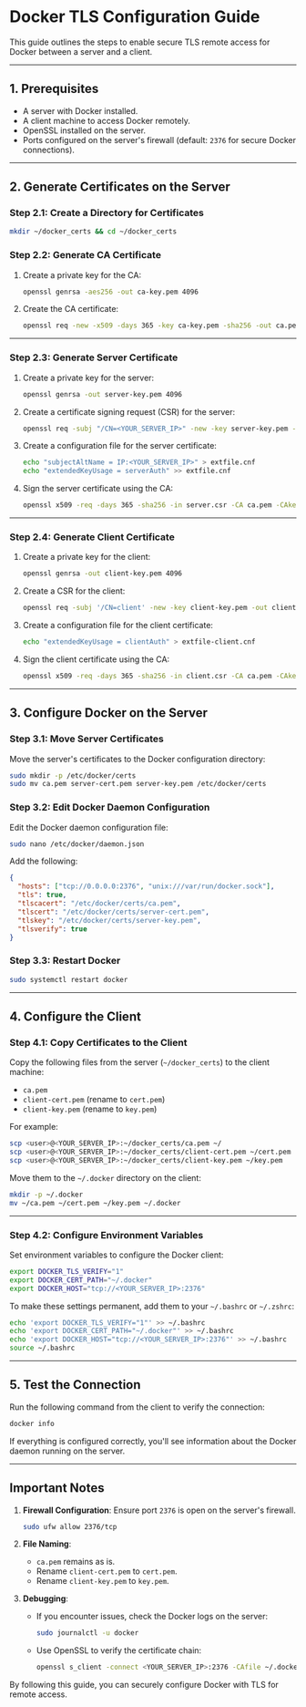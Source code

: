 
# Docker TLS Configuration Guide

This guide outlines the steps to enable secure TLS remote access for Docker between a server and a client.

---

## **1. Prerequisites**
- A server with Docker installed.
- A client machine to access Docker remotely.
- OpenSSL installed on the server.
- Ports configured on the server's firewall (default: `2376` for secure Docker connections).

---

## **2. Generate Certificates on the Server**

### **Step 2.1: Create a Directory for Certificates**
```bash
mkdir ~/docker_certs && cd ~/docker_certs
```

### **Step 2.2: Generate CA Certificate**
1. Create a private key for the CA:
   ```bash
   openssl genrsa -aes256 -out ca-key.pem 4096
   ```

2. Create the CA certificate:
   ```bash
   openssl req -new -x509 -days 365 -key ca-key.pem -sha256 -out ca.pem
   ```

---

### **Step 2.3: Generate Server Certificate**
1. Create a private key for the server:
   ```bash
   openssl genrsa -out server-key.pem 4096
   ```

2. Create a certificate signing request (CSR) for the server:
   ```bash
   openssl req -subj "/CN=<YOUR_SERVER_IP>" -new -key server-key.pem -out server.csr
   ```

3. Create a configuration file for the server certificate:
   ```bash
   echo "subjectAltName = IP:<YOUR_SERVER_IP>" > extfile.cnf
   echo "extendedKeyUsage = serverAuth" >> extfile.cnf
   ```

4. Sign the server certificate using the CA:
   ```bash
   openssl x509 -req -days 365 -sha256 -in server.csr -CA ca.pem -CAkey ca-key.pem -CAcreateserial -out server-cert.pem -extfile extfile.cnf
   ```

---

### **Step 2.4: Generate Client Certificate**
1. Create a private key for the client:
   ```bash
   openssl genrsa -out client-key.pem 4096
   ```

2. Create a CSR for the client:
   ```bash
   openssl req -subj '/CN=client' -new -key client-key.pem -out client.csr
   ```

3. Create a configuration file for the client certificate:
   ```bash
   echo "extendedKeyUsage = clientAuth" > extfile-client.cnf
   ```

4. Sign the client certificate using the CA:
   ```bash
   openssl x509 -req -days 365 -sha256 -in client.csr -CA ca.pem -CAkey ca-key.pem -CAcreateserial -out client-cert.pem -extfile extfile-client.cnf
   ```

---

## **3. Configure Docker on the Server**

### **Step 3.1: Move Server Certificates**
Move the server's certificates to the Docker configuration directory:
```bash
sudo mkdir -p /etc/docker/certs
sudo mv ca.pem server-cert.pem server-key.pem /etc/docker/certs
```

### **Step 3.2: Edit Docker Daemon Configuration**
Edit the Docker daemon configuration file:
```bash
sudo nano /etc/docker/daemon.json
```

Add the following:
```json
{
  "hosts": ["tcp://0.0.0.0:2376", "unix:///var/run/docker.sock"],
  "tls": true,
  "tlscacert": "/etc/docker/certs/ca.pem",
  "tlscert": "/etc/docker/certs/server-cert.pem",
  "tlskey": "/etc/docker/certs/server-key.pem",
  "tlsverify": true
}
```

### **Step 3.3: Restart Docker**
```bash
sudo systemctl restart docker
```

---

## **4. Configure the Client**

### **Step 4.1: Copy Certificates to the Client**
Copy the following files from the server (`~/docker_certs`) to the client machine:
- `ca.pem`
- `client-cert.pem` (rename to `cert.pem`)
- `client-key.pem` (rename to `key.pem`)

For example:
```bash
scp <user>@<YOUR_SERVER_IP>:~/docker_certs/ca.pem ~/
scp <user>@<YOUR_SERVER_IP>:~/docker_certs/client-cert.pem ~/cert.pem
scp <user>@<YOUR_SERVER_IP>:~/docker_certs/client-key.pem ~/key.pem
```

Move them to the `~/.docker` directory on the client:
```bash
mkdir -p ~/.docker
mv ~/ca.pem ~/cert.pem ~/key.pem ~/.docker
```

---

### **Step 4.2: Configure Environment Variables**
Set environment variables to configure the Docker client:
```bash
export DOCKER_TLS_VERIFY="1"
export DOCKER_CERT_PATH="~/.docker"
export DOCKER_HOST="tcp://<YOUR_SERVER_IP>:2376"
```

To make these settings permanent, add them to your `~/.bashrc` or `~/.zshrc`:
```bash
echo 'export DOCKER_TLS_VERIFY="1"' >> ~/.bashrc
echo 'export DOCKER_CERT_PATH="~/.docker"' >> ~/.bashrc
echo 'export DOCKER_HOST="tcp://<YOUR_SERVER_IP>:2376"' >> ~/.bashrc
source ~/.bashrc
```

---

## **5. Test the Connection**
Run the following command from the client to verify the connection:
```bash
docker info
```

If everything is configured correctly, you'll see information about the Docker daemon running on the server.

---

## **Important Notes**
1. **Firewall Configuration**: Ensure port `2376` is open on the server's firewall.
   ```bash
   sudo ufw allow 2376/tcp
   ```

2. **File Naming**:
   - `ca.pem` remains as is.
   - Rename `client-cert.pem` to `cert.pem`.
   - Rename `client-key.pem` to `key.pem`.

3. **Debugging**:
   - If you encounter issues, check the Docker logs on the server:
     ```bash
     sudo journalctl -u docker
     ```
   - Use OpenSSL to verify the certificate chain:
     ```bash
     openssl s_client -connect <YOUR_SERVER_IP>:2376 -CAfile ~/.docker/ca.pem
     ```

By following this guide, you can securely configure Docker with TLS for remote access.
